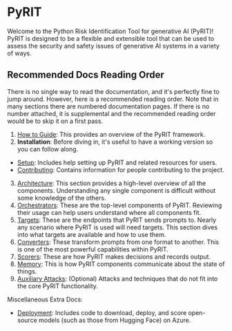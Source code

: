 # PyRIT

Welcome to the Python Risk Identification Tool for generative AI (PyRIT)! PyRIT is designed to be a flexible and extensible tool that can be used to assess the security and safety issues of generative AI systems in a variety of ways.

## Recommended Docs Reading Order

There is no single way to read the documentation, and it's perfectly fine to jump around. However, here is a recommended reading order. Note that in many sections there are numbered documentation pages. If there is no number attached, it is supplemental and the recommended reading order would be to skip it on a first pass.

1. [How to Guide](./how_to_guide.ipynb): This provides an overview of the PyRIT framework.
2. **Installation**: Before diving in, it's useful to have a working version so you can follow along.
  - [Setup](./setup/install_pyrit.md): Includes help setting up PyRIT and related resources for users.
  - [Contributing](./contributing/README.md): Contains information for people contributing to the project.
3. [Architecture](./code/architecture.md): This section provides a high-level overview of all the components. Understanding any single component is difficult without some knowledge of the others.
4. [Orchestrators](./code/orchestrators/0_orchestrator.md): These are the top-level components of PyRIT. Reviewing their usage can help users understand where all components fit.
5. [Targets](./code/targets/0_prompt_targets.md): These are the endpoints that PyRIT sends prompts to. Nearly any scenario where PyRIT is used will need targets. This section dives into what targets are available and how to use them.
6. [Converters](./code/converters/0_converters.ipynb): These transform prompts from one format to another. This is one of the most powerful capabilities within PyRIT.
7. [Scorers](./code/scoring/0_scoring.md): These are how PyRIT makes decisions and records output.
8. [Memory](./code/memory/0_memory.md): This is how PyRIT components communicate about the state of things.
9. [Auxiliary Attacks](./code/auxiliary_attacks/0_auxiliary_attacks.ipynb): (Optional) Attacks and techniques that do not fit into the core PyRIT functionality.

Miscellaneous Extra Docs:

- [Deployment](./deployment/README.md): Includes code to download, deploy, and score open-source models (such as those from Hugging Face) on Azure.

